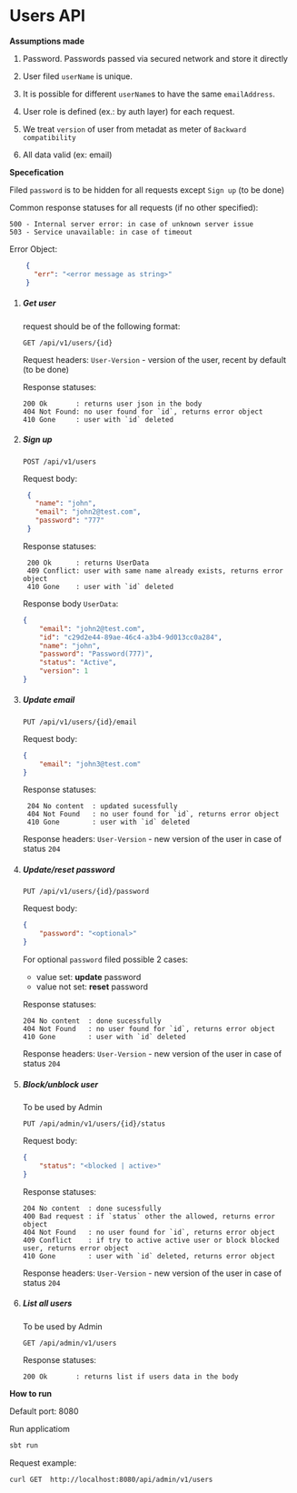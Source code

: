 # Users API


__Assumptions made__

1. Password. Passwords passed via secured network and store it directly

2. User filed `userName` is unique.

3. It is possible for different `userName`s to have the same `emailAddress`.

4. User role is defined (ex.: by auth layer) for each request.

5. We treat `version` of user from metadat as meter of `Backward compatibility`

6. All data valid (ex: email)


__Specefication__

Filed `password` is to be hidden for all requests except `Sign up` (to be done)

Common response statuses for all requests (if no other specified):

    500 - Internal server error: in case of unknown server issue
    503 - Service unavailable: in case of timeout

Error Object:

```json
    {
      "err": "<error message as string>"
    }
```

1. ##### Get user

    request should be of the following format:
     
    `GET /api/v1/users/{id}`
    
    Request headers: `User-Version` -  version of the user, recent by default (to be done)
    
    Response statuses:
    
       200 Ok       : returns user json in the body
       404 Not Found: no user found for `id`, returns error object
       410 Gone     : user with `id` deleted
       
2. ##### Sign up

    `POST /api/v1/users`
    
    Request body: 
    
    ```json
     {
       "name": "john",
       "email": "john2@test.com",
       "password": "777"
     }
    ```
    
    Response statuses: 
        
        200 Ok      : returns UserData
        409 Conflict: user with same name already exists, returns error object
        410 Gone    : user with `id` deleted
        
    Response body `UserData`:
    
    ```json
    {
        "email": "john2@test.com",
        "id": "c29d2e44-89ae-46c4-a3b4-9d013cc0a284",
        "name": "john",
        "password": "Password(777)",
        "status": "Active",
        "version": 1
    }
    ```     
        
3. ##### Update email

    `PUT /api/v1/users/{id}/email`

    Request body: 
    
    ```json
    {
        "email": "john3@test.com"
    }
    ```
    
    Response statuses: 
        
        204 No content  : updated sucessfully 
        404 Not Found   : no user found for `id`, returns error object
        410 Gone        : user with `id` deleted
        
    Response headers: `User-Version` - new version of the user in case of status `204`
    
 4. ##### Update/reset password
 
    `PUT /api/v1/users/{id}/password`   
    
    Request body: 
    
    ```json
    {
        "password": "<optional>"
    }
    ```
    
    For optional `password` filed possible 2 cases:
    
    - value set: **update** password
    - value not set: **reset** password
    
    Response statuses: 
        
        204 No content  : done sucessfully 
        404 Not Found   : no user found for `id`, returns error object
        410 Gone        : user with `id` deleted
        
    Response headers: `User-Version` - new version of the user in case of status `204`

 5. ##### Block/unblock user 
 
    To be used by Admin
    
    `PUT /api/admin/v1/users/{id}/status`
    
    Request body: 
    
    ```json
    {
        "status": "<blocked | active>"
    }
    ```
    
    Response statuses: 
        
        204 No content  : done sucessfully 
        400 Bad request : if `status` other the allowed, returns error object 
        404 Not Found   : no user found for `id`, returns error object
        409 Conflict    : if try to active active user or block blocked user, returns error object
        410 Gone        : user with `id` deleted, returns error object
            
    Response headers: `User-Version` - new version of the user in case of status `204`
   
 5. ##### List all users 
 
    To be used by Admin
    
    `GET /api/admin/v1/users`
    
    Response statuses:
    
        200 Ok       : returns list if users data in the body
        

__How to run__

Default port: 8080

Run applicatiom

```bash
sbt run
```

Request example:

```bash
curl GET  http://localhost:8080/api/admin/v1/users
```
 


